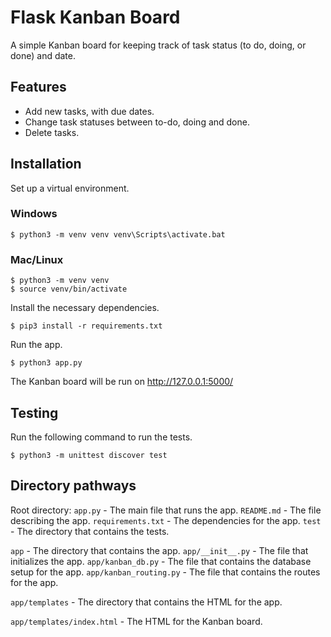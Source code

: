 # Flask Kanban Board
A simple Kanban board for keeping track of task status (to do, doing, or done) and date.

## Features

- Add new tasks, with due dates.
- Change task statuses between to-do, doing and done.
- Delete tasks.

## Installation

Set up a virtual environment.

### Windows

    $ python3 -m venv venv venv\Scripts\activate.bat

### Mac/Linux
    
    $ python3 -m venv venv
    $ source venv/bin/activate

Install the necessary dependencies.

    $ pip3 install -r requirements.txt

Run the app.

    $ python3 app.py

The Kanban board will be run on http://127.0.0.1:5000/

## Testing

Run the following command to run the tests.

    $ python3 -m unittest discover test

## Directory pathways

Root directory:
`app.py` - The main file that runs the app.
`README.md` - The file describing the app.
`requirements.txt` - The dependencies for the app.
`test` - The directory that contains the tests.

`app` - The directory that contains the app.
`app/__init__.py` - The file that initializes the app.
`app/kanban_db.py` - The file that contains the database setup for the app.
`app/kanban_routing.py` - The file that contains the routes for the app.

`app/templates` - The directory that contains the HTML for the app.

`app/templates/index.html` - The HTML for the Kanban board.